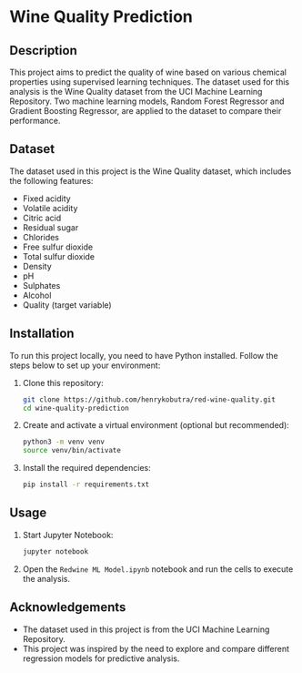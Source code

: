 # Wine Quality Prediction

## Description

This project aims to predict the quality of wine based on various chemical properties using supervised learning techniques. The dataset used for this analysis is the Wine Quality dataset from the UCI Machine Learning Repository. Two machine learning models, Random Forest Regressor and Gradient Boosting Regressor, are applied to the dataset to compare their performance.

## Dataset

The dataset used in this project is the Wine Quality dataset, which includes the following features:

- Fixed acidity
- Volatile acidity
- Citric acid
- Residual sugar
- Chlorides
- Free sulfur dioxide
- Total sulfur dioxide
- Density
- pH
- Sulphates
- Alcohol
- Quality (target variable)

## Installation

To run this project locally, you need to have Python installed. Follow the steps below to set up your environment:

1. Clone this repository:

   ```sh
   git clone https://github.com/henrykobutra/red-wine-quality.git
   cd wine-quality-prediction

    ```

2. Create and activate a virtual environment (optional but recommended):

    ```sh
    python3 -m venv venv
    source venv/bin/activate

    ```

3. Install the required dependencies:

    ```sh
    pip install -r requirements.txt
    
    ```

## Usage

1. Start Jupyter Notebook:

   ```sh
   jupyter notebook

   ```

2. Open the `Redwine ML Model.ipynb` notebook and run the cells to execute the analysis.

## Acknowledgements

- The dataset used in this project is from the UCI Machine Learning Repository.
- This project was inspired by the need to explore and compare different regression models for predictive analysis.
